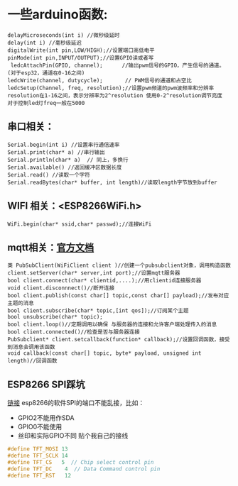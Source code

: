 # 一些arduino函数:
    delayMicroseconds(int i) //微秒级延时
    delay(int i) //毫秒级延迟
    digitalWrite(int pin,LOW/HIGH);//设置端口高低电平
    pinMode(int pin,INPUT/OUTPUT);//设置GPIO读或者写
     ledcAttachPin(GPIO, channel);      //输出pwm信号的GPIO，产生信号的通道。(对于esp32，通道在0-16之间)  
    ledcWrite(channel, dutycycle);       // PWM信号的通道和占空比   
    ledcSetup(Channel, freq, resolution);//设置pwm频道的pwm波频率和分辨率
    resolution在1-16之间，表示分辨率为2^resolution 使用0-2^resolution调节亮度
    对于控制led灯freq一般在5000

## 串口相关：
    Serial.begin(int i) //设置串行通信速率
    Serial.print(char* a) //串行输出
    Serial.println(char* a)  // 同上，多换行
    Serial.available() //返回缓冲区数据长度 
    Serial.read() //读取一个字符  
    Serial.readBytes(char* buffer, int length)//读取length字节放到buffer
## WIFI 相关：<ESP8266WiFi.h>
    WiFi.begin(char* ssid,char* passwd);//连接WiFi
    
    
##  mqtt相关：[官方文档](https://pubsubclient.knolleary.net/api)
    类 PubSubClient(WiFiClient client )//创建一个pubsubclient对象，调用构造函数
    client.setServer(char* server,int port);//设置mqtt服务器
    bool client.connect(char* clientid,....);//用clientid连接服务器
    void client.disconnnect()//断开连接
    bool client.publish(const char[] topic,const char[] payload);//发布对应主题的消息
    bool client.subscribe(char* topic,[int qos]);//订阅某个主题
    bool unsubscribe(char* topic);
    bool client.loop()//定期调用以确保 与服务器的连接和允许客户端处理传入的消息
    bool client.connected()//检查是否与服务器连接
    PubSubclient* client.setcallback(function* callback);//设置回调函数，接受到消息会调用该函数
    void callback(const char[] topic, byte* payload, unsigned int length)//回调函数
    
## ESP8266 SPI踩坑
[链接](https://www.jianshu.com/p/c1d316ef6e8f)
esp8266的软件SPI的端口不能乱接，比如：
- GPIO2不能用作SDA
- GPIO0不能使用
- 丝印和实际GPIO不同
贴个我自己的接线
```CPP
#define TFT_MOSI 13
#define TFT_SCLK 14
#define TFT_CS   5  // Chip select control pin
#define TFT_DC    4  // Data Command control pin
#define TFT_RST   12

```
